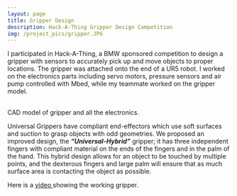 ```yaml
---
layout: page
title: Gripper Design
description: Hack-A-Thing Gripper Design Competition
img: /project_pics/gripper.JPG
---
```


I participated in Hack-A-Thing, a BMW sponsored competition to design a gripper with sensors to accurately pick up
and move objects to proper locations. The gripper was attached onto the end of a UR5 robot. I worked on the electronics
parts including servo motors, pressure sensors and air pump controlled with Mbed, while my teammate worked on the gripper model.

<div class="img_row">
	<img class="col half" src="{{ site.baseurl }}/project_pics/gripper_model2.png" alt="" title="CAD model"/>
	<img class="col half" src="{{ site.baseurl }}/project_pics/gripper_electronics.JPG" alt="" title="Gripper electronics"/>
</div>
<div class="col three caption">
	CAD model of gripper and all the electronics.
</div>

Universal Grippers have compliant end-effectors which use soft surfaces and suction to grasp objects with odd geometries.
We proposed an improved design, the <b><b><i>“Universal-Hybrid”</i></b></b> gripper; it has three independent fingers with compliant material
on the ends of the fingers and in the palm of the hand. This hybrid design allows for an object to be touched by multiple points,
and the dexterous fingers and large palm will ensure that as much surface area is contacting the object as possible.

Here is a <a href="https://www.youtube.com/watch?v=toi5235ANn4" target="blank"> video </a>
showing the working gripper.

